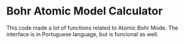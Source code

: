 # Bohr Atomic Model Calculator
This code made a lot of functions related to Atomic Bohr Mode. The interface is in Portuguese language, but is funcional as well.
